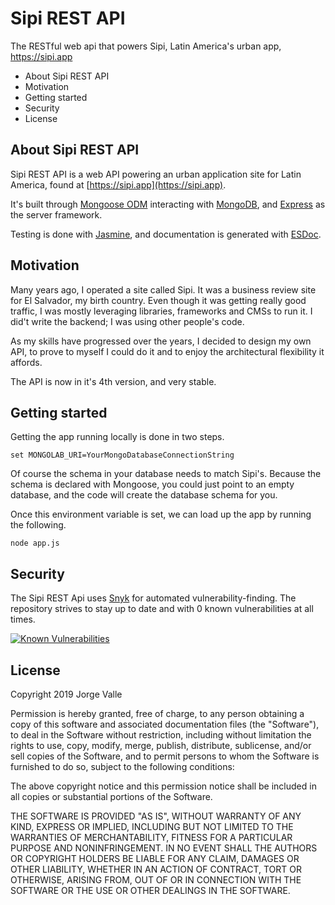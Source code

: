 # Sipi REST API
The RESTful web api that powers Sipi, Latin America's urban app, https://sipi.app

- About Sipi REST API
- Motivation
- Getting started
- Security
- License

## About Sipi REST API

Sipi REST API is a web API powering an urban application site for Latin America, found at [https://sipi.app](https://sipi.app).

It's built through [Mongoose ODM](https://mongoosejs.com/) interacting with [MongoDB](https://www.mongodb.com/), and [Express](https://expressjs.com/) as the server framework.

Testing is done with [Jasmine](https://jasmine.github.io/), and documentation is generated with [ESDoc](https://esdoc.org/).

## Motivation

Many years ago, I operated a site called Sipi. It was a business review site for El Salvador, my birth country. Even though it was getting really good traffic, I was mostly leveraging libraries, frameworks and CMSs to run it. I did't write the backend; I was using other people's code.

As my skills have progressed over the years, I decided to design my own API, to prove to myself I could do it and to enjoy the architectural flexibility it affords.

The API is now in it's 4th version, and very stable.

## Getting started

Getting the app running locally is done in two steps.

```
set MONGOLAB_URI=YourMongoDatabaseConnectionString
```
Of course the schema in your database needs to match Sipi's. Because the schema is declared with Mongoose, you could just point to an empty database, and the code will create the database schema for you.

Once this environment variable is set, we can load up the app by running the following.

```
node app.js
```

## Security

The Sipi REST Api uses [Snyk](https://snyk.io) for automated vulnerability-finding. The repository strives to stay up to date and with 0 known vulnerabilities at all times.

[![Known Vulnerabilities](https://snyk.io/test/github/JorgeValle/sipi-rest-api/badge.svg)](https://snyk.io/test/github/JorgeValle/sipi-rest-api)

## License

Copyright 2019 Jorge Valle

Permission is hereby granted, free of charge, to any person obtaining a copy of this software and associated documentation files (the "Software"), to deal in the Software without restriction, including without limitation the rights to use, copy, modify, merge, publish, distribute, sublicense, and/or sell copies of the Software, and to permit persons to whom the Software is furnished to do so, subject to the following conditions:

The above copyright notice and this permission notice shall be included in all copies or substantial portions of the Software.

THE SOFTWARE IS PROVIDED "AS IS", WITHOUT WARRANTY OF ANY KIND, EXPRESS OR IMPLIED, INCLUDING BUT NOT LIMITED TO THE WARRANTIES OF MERCHANTABILITY, FITNESS FOR A PARTICULAR PURPOSE AND NONINFRINGEMENT. IN NO EVENT SHALL THE AUTHORS OR COPYRIGHT HOLDERS BE LIABLE FOR ANY CLAIM, DAMAGES OR OTHER LIABILITY, WHETHER IN AN ACTION OF CONTRACT, TORT OR OTHERWISE, ARISING FROM, OUT OF OR IN CONNECTION WITH THE SOFTWARE OR THE USE OR OTHER DEALINGS IN THE SOFTWARE.